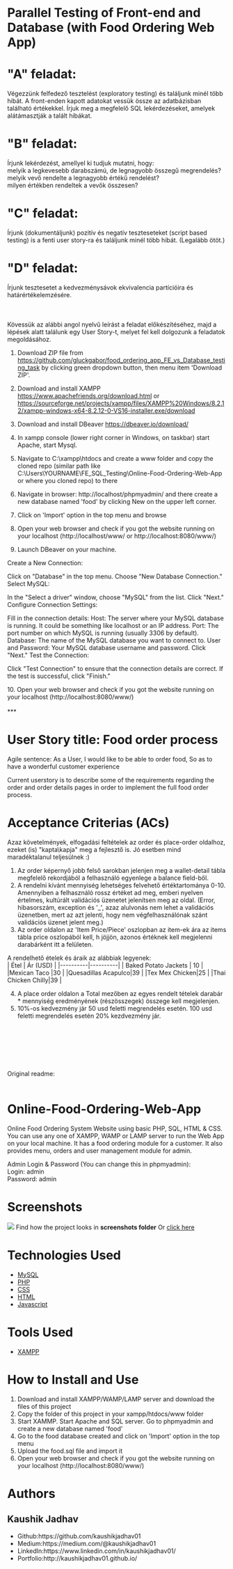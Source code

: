 # Parallel Testing of Front-end and Database (with Food Ordering Web App)

# "A" feladat:   

Végezzünk felfedező tesztelést (exploratory testing) és találjunk minél több hibát. 
A front-enden kapott adatokat vessük össze az adatbázisban található értékekkel. 
Írjuk meg a megfelelő SQL lekérdezéseket, amelyek alátámasztják a talált hibákat.

# "B" feladat:  

Írjunk lekérdezést, amellyel ki tudjuk mutatni, hogy:  
melyik a legkevesebb darabszámú, de legnagyobb összegű megrendelés?  
melyik vevő rendelte a legnagyobb értékű rendelést?  
milyen értékben rendeltek a vevők összesen?  


#  "C" feladat:   

Írjunk (dokumentáljunk) pozitív és negatív teszteseteket (script based testing) is a fenti user story-ra és találjunk minél több hibát. (Legalább ötöt.)

# "D" feladat:   

Írjunk tesztesetet a kedvezménysávok ekvivalencia partícióira és határértékelemzésére.
<br>
<br><br>
<br>
Kövessük az alábbi angol nyelvű leírást a feladat előkészítéséhez, majd a lépések alatt találunk egy User Story-t, melyet fel kell dolgozunk a feladatok megoldásához.

1. Download ZIP file from https://github.com/gluckgabor/food_ordering_app_FE_vs_Database_testing_task by clicking green dropdown button, then  menu item 'Download ZIP'.
2. Download and install XAMPP https://www.apachefriends.org/download.html or https://sourceforge.net/projects/xampp/files/XAMPP%20Windows/8.2.12/xampp-windows-x64-8.2.12-0-VS16-installer.exe/download
3. Download and install DBeaver https://dbeaver.io/download/
4. In xampp console (lower right corner in Windows, on taskbar) start Apache, start Mysql.
5. Navigate to C:\xampp\htdocs and create a www folder and copy the cloned repo (similar path like C:\Users\YOURNAME\FE_SQL_Testing\Online-Food-Ordering-Web-App or where you cloned repo) to there
6. Navigate in browser: http://localhost/phpmyadmin/ and there create a new database named 'food' by clicking New on the upper left corner.
7. Click on 'Import' option in the top menu and browse
8. Open your web browser and check if you got the website running on your localhost (http://localhost/www/ or http://localhost:8080/www/)

9. Launch DBeaver on your machine.
<p>
Create a New Connection:

Click on "Database" in the top menu.
Choose "New Database Connection."
Select MySQL:

In the "Select a driver" window, choose "MySQL" from the list.
Click "Next."
Configure Connection Settings:

Fill in the connection details:
Host: The server where your MySQL database is running. It could be something like localhost or an IP address.
Port: The port number on which MySQL is running (usually 3306 by default).
Database: The name of the MySQL database you want to connect to.
User and Password: Your MySQL database username and password.
Click "Next."
Test the Connection:

Click "Test Connection" to ensure that the connection details are correct.
If the test is successful, click "Finish."
</p>
10. Open your web browser and check if you got the website running on your localhost (http://localhost:8080/www/)
<br>
<br>
***
<br>

# User Story title: Food order process

Agile sentence: As a User, I would like to be able to order food, So as to have a wonderful customer experience

Current userstory is to describe some of the requirements regarding the order and order details pages in order to implement the full food order process.
<br>

# Acceptance Criterias (ACs)
Azaz követelmények, elfogadási feltételek az order és place-order oldalhoz, ezeket (is) "kapta\kapja" meg a fejlesztő is. Jó esetben mind maradéktalanul teljesülnek :)

1. Az order képernyő jobb felső sarokban jelenjen meg a wallet-detail tábla megfelelő rekordjából a felhasználó egyenlege a balance field-ből.
2. A rendelni kívánt mennyiség lehetséges felvehető értéktartománya 0-10. Amennyiben a felhasználó rossz értéket ad meg, emberi nyelven értelmes, kultúrált validációs üzenetet jelenítsen meg az oldal. (Error, hibasorszám, exception és '_', azaz alulvonás nem lehet a validációs üzenetben, mert az azt jelenti, hogy nem végfelhasználónak szánt validációs üzenet jelent meg.)
3. Az order oldalon az 'Item Price/Piece' oszlopban az item-ek ára az items tábla price oszlopából kell, h jöjjön, azonos értéknek kell megjelenni darabárként itt a felületen.

A rendelhető ételek és áraik az alábbiak legyenek:  
| Étel | Ár (USD) |
|----------|----------|
| Baked Potato Jackets | 10    |
|Mexican Taco |30   |
|Quesadillas Acapulco|39   |
|Tex Mex Chicken|25   |
|Thai Chicken Chilly|39   |

4. A place order oldalon a Total mezőben az egyes rendelt tételek darabár * mennyiség eredményének (részösszegek) összege kell megjelenjen.
5. 10%-os kedvezmény jár 50 usd feletti megrendelés esetén. 100 usd feletti megrendelés esetén 20% kezdvezmény jár.
<br>
<br>
<br>
<br>
<br>
<br>
Original readme:
<br><br>

# Online-Food-Ordering-Web-App
Online Food Ordering System Website using basic PHP, SQL, HTML & CSS. You can use any one of XAMPP, WAMP or LAMP server to run the Web App on your local machine. It has a food ordering module for a customer. It also provides menu, orders and user management module for admin.

Admin Login & Password (You can change this in phpmyadmin):<br/>
Login: admin <br>
Password: admin<br>

# Screenshots
<img src="https://github.com/kaushikjadhav01/Online-Food-Ordering-Web-App/blob/master/screenshots/99-banner.png">
Find how the project looks in <b>screenshots folder</b> Or <a href="https://github.com/kaushikjadhav01/Online-Food-Ordering-Web-App/tree/master/screenshots">click here</a>

# Technologies Used
<ul>
<a href="https://www.mysql.com/"><li>MySQL</a></li>
<a href="https://www.php.net/"><li>PHP</a></li>
<a href="https://www.w3.org/Style/CSS/Overview.en.html"><li>CSS</a></li>
<a href="https://www.w3.org/TR/html52/"><li>HTML</a></li>
<a href="https://www.javascript.com/"><li>Javascript</a></li>
</ul>

# Tools Used
<ul>
  <a href="https://www.apachefriends.org/"><li>XAMPP</a></li>
</ul>

# How to Install and Use
<ol>
<li>Download and install XAMPP/WAMP/LAMP server and download the files of this project</li>
<li>Copy the folder of this project in your xampp/htdocs/www folder</li>
<li>Start XAMMP. Start Apache and SQL server. Go to phpmyadmin and create a new database named 'food'</li>
<li>Go to the food database created and click on 'Import' option in the top menu</li>
<li>Upload the food.sql file and import it</li>
<li>Open your web browser and check if you got the website running on your localhost (http://localhost:8080/www/)</li>
</ol>

# Authors
## Kaushik Jadhav
<ul>
<li>Github:https://github.com/kaushikjadhav01</li>
<li>Medium:https://medium.com/@kaushikjadhav01</li>
<li>LinkedIn:https://www.linkedin.com/in/kaushikjadhav01/</li>
<li>Portfolio:http://kaushikjadhav01.github.io/</li>
</ul>
